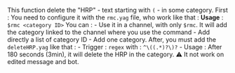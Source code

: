 This function delete the "HRP" - text starting with `(` - in some category.
First : You need to configure it with the `rmc.yag` file, who work like that :
    **Usage** : `$rmc <category ID>` 
    You can :
        - Use it in a channel, with only `$rmc`. It will add the category linked to the channel where you use the command
        - Add directly a list of category ID
        - Add one category.
After, you must add the `deleteHRP.yag` like that :
    - Trigger : `regex` with : `^\((.*)?\)?`
    - Usage : After 180 seconds (3min), it will delete the HRP in the category. 
    ⚠ It not work on edited message and bot. 